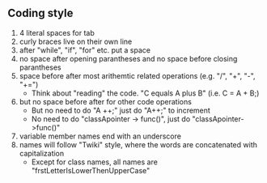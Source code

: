 ## Coding style

1. 4 literal spaces for tab
1. curly braces live on their own line
1. after "while", "if", "for" etc. put a space
1. no space after opening parantheses and no space before closing parantheses
1. space before after most arithemtic related operations (e.g. "/", "+", "-", "+=")
    - Think about "reading" the code. "C equals A plus B" (i.e. C = A + B;)
1. but no space before after for other code operations
    - But no need to do "A ++;" just do "A++;" to increment
    - No need to do "classApointer -> func()", just do "classApointer->func()"
1. variable member names end with an underscore
1. names will follow "Twiki" style, where the words are concatenated with capitalization
    - Except for class names, all names are "frstLetterIsLowerThenUpperCase"
